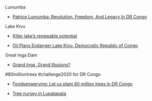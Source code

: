 Lumumba

* [Patrice Lumumba: Revolution, Freedom, And Legacy In DR Congo](https://popularresistance.org/patrice-lumumba-revolution-freedom-and-legacy-in-dr-congo)

Lake Kivu

* [Killer lake’s renewable potential ](https://www.wartsila.com/twentyfour7/energy/killer-lake-renewable-potential)

* [Oil Plans Endanger Lake Kivu, Democratic Republic of Congo](https://mennocreationcare.org/oil-plans-endanger-lake-kivu-democratic-republic-of-congo/)

Great Inga Dam

* [Grand Inga, Grand Illusions?](https://www.internationalrivers.org/resources/grand-inga-grand-illusions-1949)

#80milliontrees #challenge2020 for DR Congo

* [Fondsenwerving: Let us plant 80 million trees in DR Congo](https://www.gofundme.com/f/let-us-plant-80000000-of-trees-in-congo)

* [Tree nursey in Lupatapata](https://twitter.com/Nanahtakaza/status/1217735073811791872)
